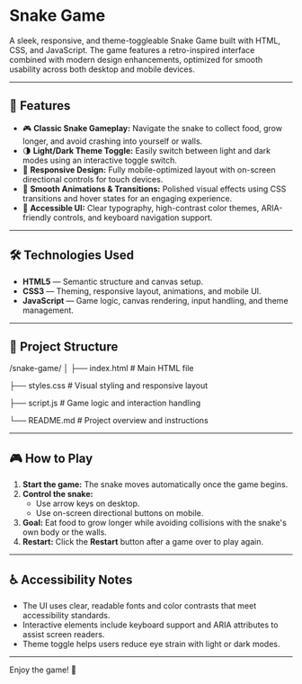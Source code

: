 # Snake Game

A sleek, responsive, and theme-toggleable Snake Game built with HTML, CSS, and JavaScript. The game features a retro-inspired interface combined with modern design enhancements, optimized for smooth usability across both desktop and mobile devices.

---

## 🚀 Features

- 🎮 **Classic Snake Gameplay:** Navigate the snake to collect food, grow longer, and avoid crashing into yourself or walls.
- 🌗 **Light/Dark Theme Toggle:** Easily switch between light and dark modes using an interactive toggle switch.
- 📱 **Responsive Design:** Fully mobile-optimized layout with on-screen directional controls for touch devices.
- 🎨 **Smooth Animations & Transitions:** Polished visual effects using CSS transitions and hover states for an engaging experience.
- 🧠 **Accessible UI:** Clear typography, high-contrast color themes, ARIA-friendly controls, and keyboard navigation support.

---

## 🛠️ Technologies Used

- **HTML5** — Semantic structure and canvas setup.
- **CSS3** — Theming, responsive layout, animations, and mobile UI.
- **JavaScript** — Game logic, canvas rendering, input handling, and theme management.

---

## 📂 Project Structure

/snake-game/
│
├── index.html # Main HTML file

├── styles.css # Visual styling and responsive layout

├── script.js # Game logic and interaction handling

└── README.md # Project overview and instructions


---

## 🎮 How to Play

1. **Start the game:** The snake moves automatically once the game begins.
2. **Control the snake:**
   - Use arrow keys on desktop.
   - Use on-screen directional buttons on mobile.
3. **Goal:** Eat food to grow longer while avoiding collisions with the snake's own body or the walls.
4. **Restart:** Click the **Restart** button after a game over to play again.

---

## ♿ Accessibility Notes

- The UI uses clear, readable fonts and color contrasts that meet accessibility standards.
- Interactive elements include keyboard support and ARIA attributes to assist screen readers.
- Theme toggle helps users reduce eye strain with light or dark modes.

---

Enjoy the game! 🐍
